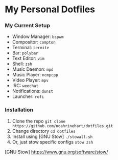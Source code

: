 My Personal Dotfiles
===================

### My Current Setup

* Window Manager: ``` bspwm ```
* Compositor: ``` compton ```
* Terminal: ``` termite ```
* Bar: ``` polybar ```
* Text Editor: ``` vim ```
* Shell: ``` zsh ```
* Music Daemon: ``` mpd ```
* Music Player: ``` ncmpcpp ```
* Video Player: ``` mpv ```
* IRC: ``` weechat ```
* Notifications: ``` dunst ```
* Launcher: ``` rofi ```


### Installation

1. Clone the repo
``` git clone https://github.com/noahrinehart/dotfiles.git ```
2. Change directory
``` cd dotfiles ```
3. Install using [GNU Stow]
``` ./stowall.sh ```
4. Or, just stow specific configs
``` stow zsh ```




[GNU Stow] https://www.gnu.org/software/stow/
